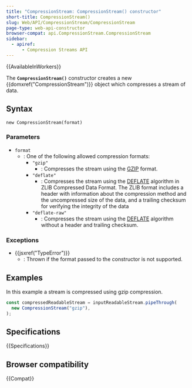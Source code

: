 ```yaml
---
title: "CompressionStream: CompressionStream() constructor"
short-title: CompressionStream()
slug: Web/API/CompressionStream/CompressionStream
page-type: web-api-constructor
browser-compat: api.CompressionStream.CompressionStream
sidebar:
  - apiref:
      - Compression Streams API
---
```


{{AvailableInWorkers}}

The **`CompressionStream()`** constructor creates a new {{domxref("CompressionStream")}} object which compresses a stream of data.

## Syntax

```js-nolint
new CompressionStream(format)
```

### Parameters

- `format`
  - : One of the following allowed compression formats:
    - `"gzip"`
      - : Compresses the stream using the [GZIP](https://www.rfc-editor.org/rfc/rfc1952) format.
    - `"deflate"`
      - : Compresses the stream using the [DEFLATE](https://www.rfc-editor.org/rfc/rfc1950) algorithm in ZLIB Compressed Data Format.
        The ZLIB format includes a header with information about the compression method and the uncompressed size of the data, and a trailing checksum for verifying the integrity of the data
    - `"deflate-raw"`
      - : Compresses the stream using the [DEFLATE](https://www.rfc-editor.org/rfc/rfc1951) algorithm without a header and trailing checksum.

### Exceptions

- {{jsxref("TypeError")}}
  - : Thrown if the format passed to the constructor is not supported.

## Examples

In this example a stream is compressed using gzip compression.

```js
const compressedReadableStream = inputReadableStream.pipeThrough(
  new CompressionStream("gzip"),
);
```

## Specifications

{{Specifications}}

## Browser compatibility

{{Compat}}
